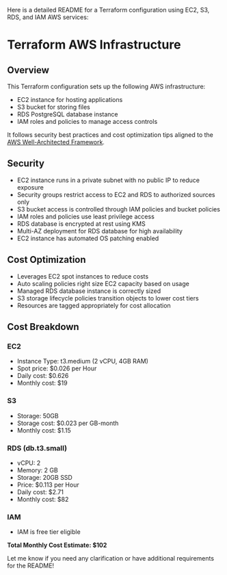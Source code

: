 Here is a detailed README for a Terraform configuration using EC2, S3, RDS, and IAM AWS services:

# Terraform AWS Infrastructure

## Overview

This Terraform configuration sets up the following AWS infrastructure:

- EC2 instance for hosting applications
- S3 bucket for storing files
- RDS PostgreSQL database instance 
- IAM roles and policies to manage access controls

It follows security best practices and cost optimization tips aligned to the [AWS Well-Architected Framework](https://aws.amazon.com/architecture/well-architected/).

## Security

- EC2 instance runs in a private subnet with no public IP to reduce exposure 
- Security groups restrict access to EC2 and RDS to authorized sources only
- S3 bucket access is controlled through IAM policies and bucket policies
- IAM roles and policies use least privilege access 
- RDS database is encrypted at rest using KMS 
- Multi-AZ deployment for RDS database for high availability
- EC2 instance has automated OS patching enabled

## Cost Optimization

- Leverages EC2 spot instances to reduce costs
- Auto scaling policies right size EC2 capacity based on usage
- Managed RDS database instance is correctly sized 
- S3 storage lifecycle policies transition objects to lower cost tiers 
- Resources are tagged appropriately for cost allocation

## Cost Breakdown

### EC2

- Instance Type: t3.medium (2 vCPU, 4GB RAM)  
- Spot price: $0.026 per Hour  
- Daily cost: $0.626
- Monthly cost: $19 

### S3

- Storage: 50GB 
- Storage cost: $0.023 per GB-month
- Monthly cost: $1.15

### RDS (db.t3.small)

- vCPU: 2  
- Memory: 2 GB
- Storage: 20GB SSD
- Price: $0.113 per Hour 
- Daily cost: $2.71
- Monthly cost: $82

### IAM

- IAM is free tier eligible

**Total Monthly Cost Estimate: $102**

Let me know if you need any clarification or have additional requirements for the README!